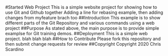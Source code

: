 #Started Web Project
This is a simple website project for showing how to use Git and Github together
Adding a line for rebasing example, then adding changes from myfeature brach too
##Introduction
This example is to show different parts of the Git Repository and various commands using a web project
##Purpose
As stated above, the main purpose is to provide simple examplse for Git training demos.
##Deployment
This is a simple web project. blah blah blah
##How to Contribute
Please fork this repository and then submit change requests for review
##Copyright
Copyright 2020 Chris Scardino
